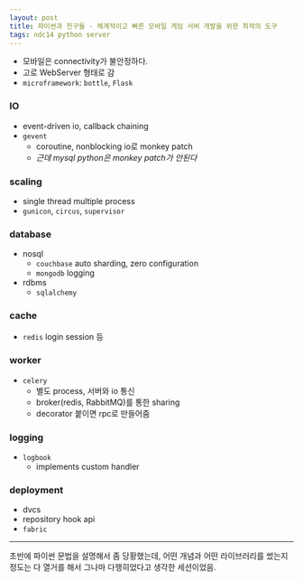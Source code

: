 ```yaml
---
layout: post
title: 파이썬과 친구들 - 체계적이고 빠른 모바일 게임 서버 개발을 위한 최적의 도구
tags: ndc14 python server
---
```


* 모바일은 connectivity가 불안정하다.
* 고로 WebServer 형태로 감
* `microframework`: `bottle`, `Flask`

### IO ###

* event-driven io, callback chaining
* `gevent`
	* coroutine, nonblocking io로 monkey patch
	* *근데 mysql python은 monkey patch가 안된다*

### scaling ###

* single thread multiple process
* `gunicon`, `circus`, `supervisor`

### database ###

* nosql
	* `couchbase` auto sharding, zero configuration
	* `mongodb` logging
* rdbms
	* `sqlalchemy`

### cache ###

* `redis` login session 등

### worker ###

* `celery`
	* 별도 process, 서버와 io 통신
	* broker(redis, RabbitMQ)를 통한 sharing
	* decorator 붙이면 rpc로 만들어줌


### logging ###

* `logbook`
	* implements custom handler

### deployment ###

* dvcs
* repository hook api
* `fabric`

----------

초반에 파이썬 문법을 설명해서 좀 당황했는데, 어떤 개념과 어떤 라이브러리를 썼는지 정도는 다 열거를 해서 그나마 다행히었다고 생각한 세션이었음.